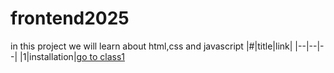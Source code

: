 
# frontend2025
 in this project we will learn about html,css and javascript
 |#|title|link|
|--|--|--|
|1|installation|[go to class1](./classes/class1.md)

